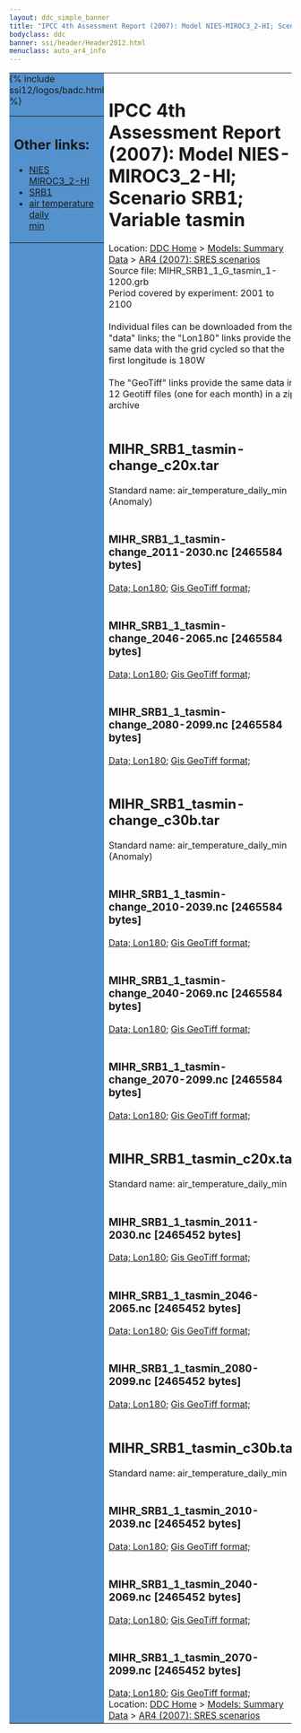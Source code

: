 ```yaml
---
layout: ddc_simple_banner
title: "IPCC 4th Assessment Report (2007): Model NIES-MIROC3_2-HI; Scenario SRB1; Variable tasmin"
bodyclass: ddc
banner: ssi/header/Header2012.html
menuclass: auto_ar4_info
---
```



<table width="100%" border="0" cellspacing="0" cellpadding="0" style="border-collapse: collapse;">
<tr style="margin:0;padding:0;border:0;">
<td style="margin:0;padding:0;border:0;height:1pt;width:150pt;background:#5492CD;" valign="top" >

<div id="lh-col2" class="auto_ar4_info">
<table class="menumain" bgcolor="#5492CD" cellspacing="0" width="100%" border="0">
<tr><td>
<h2> Other links:</h2>
<ul>
<li><a href="/auto/ar4/model-NIES-MIROC3_2-HI.html">NIES<br/>MIROC3_2-HI</a></li>
<li><a href="/auto/ar4/scenario-SRB1.html">SRB1</a></li>
<li><a href="/auto/ar4/var-air_temperature_daily_min.html">air temperature daily<br/> min</a></li>
</ul>
</td></tr>
{% include ssi12/logos/badc.html %}
</table>
</div>
</td>
<td><h1>IPCC 4th Assessment Report (2007): Model NIES-MIROC3_2-HI; Scenario SRB1; Variable tasmin</h1>

<!-- Breadcrumb1 -->
<div id="breadcrumb1" align="left">
Location: <a href="/index.html">DDC Home</a> > <a href="/sim/gcm_clim/">Models: Summary Data</a>
> <a href="/sim/gcm_clim/SRES_AR4/index.html">AR4 (2007): SRES scenarios</a>
</div>
<!-- End of Breadcrumb1 -->Source file: MIHR_SRB1_1_G_tasmin_1-1200.grb
<br/>
Period covered by experiment: 2001 to 2100<br/>
<br/>Individual files can be downloaded from the "data" links; the "Lon180" links provide the same data
         with the grid cycled so that the first longitude is 180W<br/>
<br/>The "GeoTiff" links provide the same data in 12 Geotiff files (one for each month)
          in a zip archive<br/>
<br/><h2>MIHR_SRB1_tasmin-change_c20x.tar</h2>
Standard name: air_temperature_daily_min (Anomaly)<br>
<br/><h3>MIHR_SRB1_1_tasmin-change_2011-2030.nc [2465584 bytes]</h3>
<a href="/cgi-bin/downl/ar4_nc/tasmin/MIHR_SRB1_1_tasmin-change_2011-2030.nc">Data; </a><a href="/cgi-bin/downl/ar4_nc/tasmin/MIHR_SRB1_1_tasmin-change_2011-2030.cyto180.nc"> Lon180</a>; <a href="/cgi-bin/downl/ar4_tif/tasmin/MIHR_SRB1_1_tasmin-change_2011-2030.zip">Gis GeoTiff format; </a><br/>
<br/><h3>MIHR_SRB1_1_tasmin-change_2046-2065.nc [2465584 bytes]</h3>
<a href="/cgi-bin/downl/ar4_nc/tasmin/MIHR_SRB1_1_tasmin-change_2046-2065.nc">Data; </a><a href="/cgi-bin/downl/ar4_nc/tasmin/MIHR_SRB1_1_tasmin-change_2046-2065.cyto180.nc"> Lon180</a>; <a href="/cgi-bin/downl/ar4_tif/tasmin/MIHR_SRB1_1_tasmin-change_2046-2065.zip">Gis GeoTiff format; </a><br/>
<br/><h3>MIHR_SRB1_1_tasmin-change_2080-2099.nc [2465584 bytes]</h3>
<a href="/cgi-bin/downl/ar4_nc/tasmin/MIHR_SRB1_1_tasmin-change_2080-2099.nc">Data; </a><a href="/cgi-bin/downl/ar4_nc/tasmin/MIHR_SRB1_1_tasmin-change_2080-2099.cyto180.nc"> Lon180</a>; <a href="/cgi-bin/downl/ar4_tif/tasmin/MIHR_SRB1_1_tasmin-change_2080-2099.zip">Gis GeoTiff format; </a><br/>
<br/><h2>MIHR_SRB1_tasmin-change_c30b.tar</h2>
Standard name: air_temperature_daily_min (Anomaly)<br>
<br/><h3>MIHR_SRB1_1_tasmin-change_2010-2039.nc [2465584 bytes]</h3>
<a href="/cgi-bin/downl/ar4_nc/tasmin/MIHR_SRB1_1_tasmin-change_2010-2039.nc">Data; </a><a href="/cgi-bin/downl/ar4_nc/tasmin/MIHR_SRB1_1_tasmin-change_2010-2039.cyto180.nc"> Lon180</a>; <a href="/cgi-bin/downl/ar4_tif/tasmin/MIHR_SRB1_1_tasmin-change_2010-2039.zip">Gis GeoTiff format; </a><br/>
<br/><h3>MIHR_SRB1_1_tasmin-change_2040-2069.nc [2465584 bytes]</h3>
<a href="/cgi-bin/downl/ar4_nc/tasmin/MIHR_SRB1_1_tasmin-change_2040-2069.nc">Data; </a><a href="/cgi-bin/downl/ar4_nc/tasmin/MIHR_SRB1_1_tasmin-change_2040-2069.cyto180.nc"> Lon180</a>; <a href="/cgi-bin/downl/ar4_tif/tasmin/MIHR_SRB1_1_tasmin-change_2040-2069.zip">Gis GeoTiff format; </a><br/>
<br/><h3>MIHR_SRB1_1_tasmin-change_2070-2099.nc [2465584 bytes]</h3>
<a href="/cgi-bin/downl/ar4_nc/tasmin/MIHR_SRB1_1_tasmin-change_2070-2099.nc">Data; </a><a href="/cgi-bin/downl/ar4_nc/tasmin/MIHR_SRB1_1_tasmin-change_2070-2099.cyto180.nc"> Lon180</a>; <a href="/cgi-bin/downl/ar4_tif/tasmin/MIHR_SRB1_1_tasmin-change_2070-2099.zip">Gis GeoTiff format; </a><br/>
<br/><h2>MIHR_SRB1_tasmin_c20x.tar</h2>
Standard name: air_temperature_daily_min<br>
<br/><h3>MIHR_SRB1_1_tasmin_2011-2030.nc [2465452 bytes]</h3>
<a href="/cgi-bin/downl/ar4_nc/tasmin/MIHR_SRB1_1_tasmin_2011-2030.nc">Data; </a><a href="/cgi-bin/downl/ar4_nc/tasmin/MIHR_SRB1_1_tasmin_2011-2030.cyto180.nc"> Lon180</a>; <a href="/cgi-bin/downl/ar4_tif/tasmin/MIHR_SRB1_1_tasmin_2011-2030.zip">Gis GeoTiff format; </a><br/>
<br/><h3>MIHR_SRB1_1_tasmin_2046-2065.nc [2465452 bytes]</h3>
<a href="/cgi-bin/downl/ar4_nc/tasmin/MIHR_SRB1_1_tasmin_2046-2065.nc">Data; </a><a href="/cgi-bin/downl/ar4_nc/tasmin/MIHR_SRB1_1_tasmin_2046-2065.cyto180.nc"> Lon180</a>; <a href="/cgi-bin/downl/ar4_tif/tasmin/MIHR_SRB1_1_tasmin_2046-2065.zip">Gis GeoTiff format; </a><br/>
<br/><h3>MIHR_SRB1_1_tasmin_2080-2099.nc [2465452 bytes]</h3>
<a href="/cgi-bin/downl/ar4_nc/tasmin/MIHR_SRB1_1_tasmin_2080-2099.nc">Data; </a><a href="/cgi-bin/downl/ar4_nc/tasmin/MIHR_SRB1_1_tasmin_2080-2099.cyto180.nc"> Lon180</a>; <a href="/cgi-bin/downl/ar4_tif/tasmin/MIHR_SRB1_1_tasmin_2080-2099.zip">Gis GeoTiff format; </a><br/>
<br/><h2>MIHR_SRB1_tasmin_c30b.tar</h2>
Standard name: air_temperature_daily_min<br>
<br/><h3>MIHR_SRB1_1_tasmin_2010-2039.nc [2465452 bytes]</h3>
<a href="/cgi-bin/downl/ar4_nc/tasmin/MIHR_SRB1_1_tasmin_2010-2039.nc">Data; </a><a href="/cgi-bin/downl/ar4_nc/tasmin/MIHR_SRB1_1_tasmin_2010-2039.cyto180.nc"> Lon180</a>; <a href="/cgi-bin/downl/ar4_tif/tasmin/MIHR_SRB1_1_tasmin_2010-2039.zip">Gis GeoTiff format; </a><br/>
<br/><h3>MIHR_SRB1_1_tasmin_2040-2069.nc [2465452 bytes]</h3>
<a href="/cgi-bin/downl/ar4_nc/tasmin/MIHR_SRB1_1_tasmin_2040-2069.nc">Data; </a><a href="/cgi-bin/downl/ar4_nc/tasmin/MIHR_SRB1_1_tasmin_2040-2069.cyto180.nc"> Lon180</a>; <a href="/cgi-bin/downl/ar4_tif/tasmin/MIHR_SRB1_1_tasmin_2040-2069.zip">Gis GeoTiff format; </a><br/>
<br/><h3>MIHR_SRB1_1_tasmin_2070-2099.nc [2465452 bytes]</h3>
<a href="/cgi-bin/downl/ar4_nc/tasmin/MIHR_SRB1_1_tasmin_2070-2099.nc">Data; </a><a href="/cgi-bin/downl/ar4_nc/tasmin/MIHR_SRB1_1_tasmin_2070-2099.cyto180.nc"> Lon180</a>; <a href="/cgi-bin/downl/ar4_tif/tasmin/MIHR_SRB1_1_tasmin_2070-2099.zip">Gis GeoTiff format; </a><br/>
<!-- Breadcrumb2 -->
<div id="breadcrumb2" align="left">
Location: <a href="/index.html">DDC Home</a> > <a href="/sim/gcm_clim/">Models: Summary Data</a>
> <a href="/sim/gcm_clim/SRES_AR4/index.html">AR4 (2007): SRES scenarios</a>
</div>
<!-- End of Breadcrumb2 --></td></tr></table>
